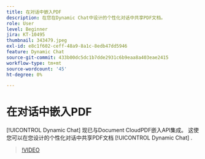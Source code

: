 ```yaml
---
title: 在对话中嵌入PDF
description: 在您在Dynamic Chat中设计的个性化对话中共享PDF文档。
role: User
level: Beginner
jira: KT-10495
thumbnail: 343479.jpeg
exl-id: e8c1f602-ceff-48a9-8a1c-8edb47dd5946
feature: Dynamic Chat
source-git-commit: 433b00dc5dc1b7dde2931c6b9eaa8a403eae2415
workflow-type: tm+mt
source-wordcount: '45'
ht-degree: 0%

---
```


# 在对话中嵌入PDF

[!UICONTROL Dynamic Chat]  现已与Document CloudPDF嵌入API集成。 这使您可以在您设计的个性化对话中共享PDF文档 [!UICONTROL Dynamic Chat] .

>[!VIDEO](https://video.tv.adobe.com/v/343479/?quality=12&learn=on)
